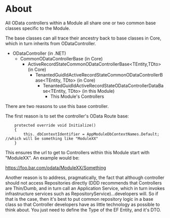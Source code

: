 ﻿# About #

All OData controllers within a Module all share one or two common base classes specific to the Module.

The base classes can all trace their ancestry back to base classes in Core, which in turn inherits from 
ODataController.

* ODataController (in .NET)
  * CommonODataControllerBase  (in Core)
    * ActiveRecordStateCommonODataControllerBase<TEntity,TDto>  (in Core)
      * TenantedGuidIdActiveRecordStateCommonODataControllerBase<TEntity, TDto> (in Core)
        * TenantedGuidIdActiveRecordStateODataControllerDataBase<TEntity, TDto> (in this Module)
	       * This Module's Controllers


There are two reasons to use this base controller. 

The first reason is to set the controller's OData Route base:

        protected override void Initialize()
        {
            this._dbContextIdentifier = AppModuleDbContextNames.Default; //which will be something like "ModuleXX"
        }

This ensures the url to get to Controllers within this Module start with "ModuleXX". An example would be:

https://foo.bar.com/odata/ModuleXX/Something


Another reason is to address, pragmatically, the fact that although controller should not access Repositories directly (DDD recommends that Controllers are Thin/Dumb, 
and in turn call an Application Service, which in turn invokes infrastructure services such as RepositoryService)...developers 
will.
So if that is the case, then it's best to put common repository logic in a base class so that Controller developers
have as little technology as possible to think about. You just need to define the Type of the EF Entity, and it's DTO.



